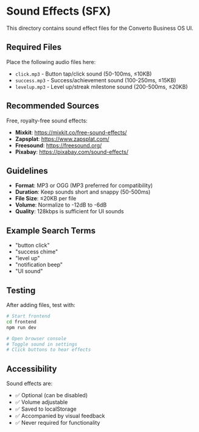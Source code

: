 # Sound Effects (SFX)

This directory contains sound effect files for the Converto Business OS UI.

## Required Files

Place the following audio files here:

- `click.mp3` - Button tap/click sound (50-100ms, ≤10KB)
- `success.mp3` - Success/achievement sound (100-250ms, ≤15KB)
- `levelup.mp3` - Level up/streak milestone sound (200-500ms, ≤20KB)

## Recommended Sources

Free, royalty-free sound effects:

- **Mixkit**: https://mixkit.co/free-sound-effects/
- **Zapsplat**: https://www.zapsplat.com/
- **Freesound**: https://freesound.org/
- **Pixabay**: https://pixabay.com/sound-effects/

## Guidelines

- **Format**: MP3 or OGG (MP3 preferred for compatibility)
- **Duration**: Keep sounds short and snappy (50-500ms)
- **File Size**: ≤20KB per file
- **Volume**: Normalize to -12dB to -6dB
- **Quality**: 128kbps is sufficient for UI sounds

## Example Search Terms

- "button click"
- "success chime"
- "level up"
- "notification beep"
- "UI sound"

## Testing

After adding files, test with:

```bash
# Start frontend
cd frontend
npm run dev

# Open browser console
# Toggle sound in settings
# Click buttons to hear effects
```

## Accessibility

Sound effects are:
- ✅ Optional (can be disabled)
- ✅ Volume adjustable
- ✅ Saved to localStorage
- ✅ Accompanied by visual feedback
- ✅ Never required for functionality

